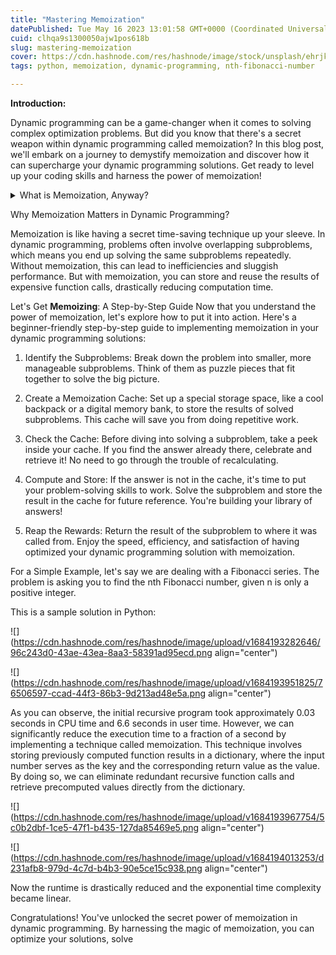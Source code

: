 ```yaml
---
title: "Mastering Memoization"
datePublished: Tue May 16 2023 13:01:58 GMT+0000 (Coordinated Universal Time)
cuid: clhqa9s1300050ajw1pos618b
slug: mastering-memoization
cover: https://cdn.hashnode.com/res/hashnode/image/stock/unsplash/ehrjkW-aGF4/upload/dee74327377aa0f09edaf323f942fe11.jpeg
tags: python, memoization, dynamic-programming, nth-fibonacci-number

---
```


**Introduction:**

Dynamic programming can be a game-changer when it comes to solving complex optimization problems. But did you know that there's a secret weapon within dynamic programming called memoization? In this blog post, we'll embark on a journey to demystify memoization and discover how it can supercharge your dynamic programming solutions. Get ready to level up your coding skills and harness the power of memoization!

<details data-node-type="hn-details-summary"><summary>What is Memoization, Anyway?</summary><div data-type="detailsContent">Memoization might sound like a fancy term, but it's actually a simple and brilliant idea. Imagine having a magical notebook where you can jot down the answers to difficult questions. Then, the next time you encounter the same question, you can simply flip through the notebook and retrieve the answer instantly. That's essentially what memoization does in programming!</div></details>

Why Memoization Matters in Dynamic Programming?

Memoization is like having a secret time-saving technique up your sleeve. In dynamic programming, problems often involve overlapping subproblems, which means you end up solving the same subproblems repeatedly. Without memoization, this can lead to inefficiencies and sluggish performance. But with memoization, you can store and reuse the results of expensive function calls, drastically reducing computation time.

Let's Get **Memoizing**: A Step-by-Step Guide Now that you understand the power of memoization, let's explore how to put it into action. Here's a beginner-friendly step-by-step guide to implementing memoization in your dynamic programming solutions:

1. Identify the Subproblems: Break down the problem into smaller, more manageable subproblems. Think of them as puzzle pieces that fit together to solve the big picture.
    
2. Create a Memoization Cache: Set up a special storage space, like a cool backpack or a digital memory bank, to store the results of solved subproblems. This cache will save you from doing repetitive work.
    
3. Check the Cache: Before diving into solving a subproblem, take a peek inside your cache. If you find the answer already there, celebrate and retrieve it! No need to go through the trouble of recalculating.
    
4. Compute and Store: If the answer is not in the cache, it's time to put your problem-solving skills to work. Solve the subproblem and store the result in the cache for future reference. You're building your library of answers!
    
5. Reap the Rewards: Return the result of the subproblem to where it was called from. Enjoy the speed, efficiency, and satisfaction of having optimized your dynamic programming solution with memoization.
    

For a Simple Example, let's say we are dealing with a Fibonacci series. The problem is asking you to find the nth Fibonacci number, given n is only a positive integer.

This is a sample solution in Python:

![](https://cdn.hashnode.com/res/hashnode/image/upload/v1684193282646/96c243d0-43ae-43ea-8aa3-58391ad95ecd.png align="center")

![](https://cdn.hashnode.com/res/hashnode/image/upload/v1684193951825/76506597-ccad-44f3-86b3-9d213ad48e5a.png align="center")

As you can observe, the initial recursive program took approximately 0.03 seconds in CPU time and 6.6 seconds in user time. However, we can significantly reduce the execution time to a fraction of a second by implementing a technique called memoization. This technique involves storing previously computed function results in a dictionary, where the input number serves as the key and the corresponding return value as the value. By doing so, we can eliminate redundant recursive function calls and retrieve precomputed values directly from the dictionary.

![](https://cdn.hashnode.com/res/hashnode/image/upload/v1684193967754/5c0b2dbf-1ce5-47f1-b435-127da85469e5.png align="center")

![](https://cdn.hashnode.com/res/hashnode/image/upload/v1684194013253/d231afb8-979d-4c7d-b4b3-90e5ce15c938.png align="center")

Now the runtime is drastically reduced and the exponential time complexity became linear.

Congratulations! You've unlocked the secret power of memoization in dynamic programming. By harnessing the magic of memoization, you can optimize your solutions, solve